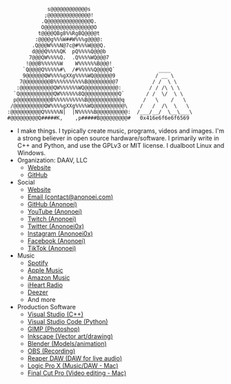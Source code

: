                  s@@@@@@@@@@@@s             
                ;@@@@@@@@@@@@@@!            
               .Q@@@@@@@@@@@@@@Q.           
               O@@@@@@@@@@@@@@@@O           
              t@@@@QBg8%%RgBQ@@@@t          
             :@@@@g%%%W##W%%%g@@@@:         
            .Q@@@W%%%N@7c@#%%%W@@@Q.        
            d@@@Q%%%%QK  pQ%%%%Q@@@b        
           7@@@QW%%%%Q.  .Q%%%%WQ@@@7       
          !@@@B%%%%%%W    W%%%%%%B@@@!      
         `Q@@@@Q%%%%%#\  /#%%%%%Q@@@@Q`              ____
         9@@@@@@QW%%%%gXXg%%%%WQ@@@@@@9             / __ \
        7@@@@@@@@@B%%%%%%%%%%B@@@@@@@@@7           / /  \ \
       :@@@@@@@@@@@QW%%%%%%WQ@@@@@@@@@@@:         / / /\ \ \
      `Q@@@@@@@@@@@QW%%%%%%8Q@@@@@@@@@@@Q`       / /  \/  \ \
      p@@@@@@@@@@@B%%%%%%%%%%B@@@@@@@@@@@q      /   \    /   \
     /@@@@@@@@@@QW%%%%gXXg%%%%WQ@@@@@@@@@@\    /   /  /\  \   \
    :@@@@@@@@@@Q%%%%%N|  |N%%%%%B@@@@@@@@@@:  /___/__/  \__\___\
    #@@@@@@@@@Q#####K,    ,p#####B@@@@@@@@@#   0x416e6f6e6f6569
 - I make things. I typically create music, programs, videos and images. I'm a strong believer in open source hardware/software. I primarily write in C++ and Python, and use the GPLv3 or MIT license. I dualboot Linux and Windows.
 - Organization: DAAV, LLC
   - [Website](https://daav.us)
   - [GitHub](https://github.com/daavofficial)
 - Social
   - [Website](https://anonoei.com)
   - [Email (contact@anonoei.com)](https://anonoei.com/contact)
   - [GitHub (Anonoei)](https://github.com/Anonoei)
   - [YouTube (Anonoei)](https://youtube.com/Anonoei)
   - [Twitch (Anonoei)](https://www.twitch.tv/Anonoei)
   - [Twitter (Anonoei0x)](https://twitter.com/Anonoei0x)
   - [Instagram (Anonoei0x)](https://instagram.com/Anonoei0x)
   - [Facebook (Anonoei)](https://facebook.com/Anonoei)
   - [TikTok (Anonoei)](https://www.tiktok.com/@anonoei)
 - Music
   - [Spotify](https://open.spotify.com/artist/147k0FEE01QnQsczuWc8LF)
   - [Apple Music](https://music.apple.com/us/artist/anonoei/1476157792)
   - [Amazon Music](https://music.amazon.com/artists/B098R7C7VW/anonoei)
   - [iHeart Radio](https://www.iheart.com/artist/anonoei-36510300/)
   - [Deezer](https://www.deezer.com/us/artist/138350182)
   - And more
 - Production Software
   - [Visual Studio (C++)](https://visualstudio.microsoft.com/)
   - [Visual Studio Code (Python)](https://code.visualstudio.com/)
   - [GIMP (Photoshop)](https://www.gimp.org/)
   - [Inkscape (Vector art/drawing)](https://inkscape.org/)
   - [Blender (Models/animation)](https://www.blender.org/)
   - [OBS (Recording)](https://obsproject.com/)
   - [Reaper DAW (DAW for live audio)](https://www.reaper.fm/)
   - [Logic Pro X (Music/DAW - Mac)](https://www.apple.com/logic-pro/)
   - [Final Cut Pro (Video editing - Mac)](https://www.apple.com/final-cut-pro/)
